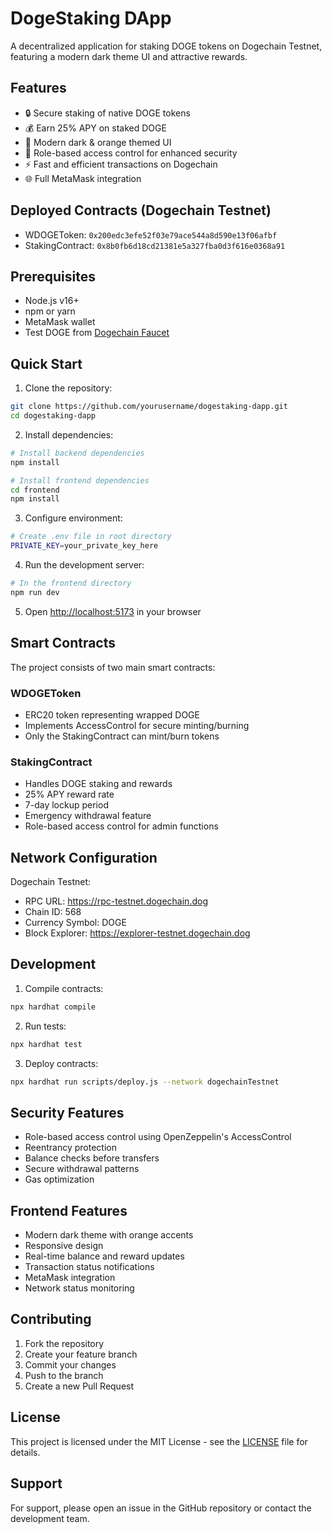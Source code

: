 # DogeStaking DApp

A decentralized application for staking DOGE tokens on Dogechain Testnet, featuring a modern dark theme UI and attractive rewards.

## Features

- 🔒 Secure staking of native DOGE tokens
- 💰 Earn 25% APY on staked DOGE
- 🎨 Modern dark & orange themed UI
- 🔐 Role-based access control for enhanced security
- ⚡ Fast and efficient transactions on Dogechain
- 🌐 Full MetaMask integration

## Deployed Contracts (Dogechain Testnet)

- WDOGEToken: `0x200edc3efe52f03e79ace544a8d590e13f06afbf`
- StakingContract: `0x8b0fb6d18cd21381e5a327fba0d3f616e0368a91`

## Prerequisites

- Node.js v16+
- npm or yarn
- MetaMask wallet
- Test DOGE from [Dogechain Faucet](https://faucet.dogechain.dog)

## Quick Start

1. Clone the repository:

```bash
git clone https://github.com/yourusername/dogestaking-dapp.git
cd dogestaking-dapp
```

2. Install dependencies:

```bash
# Install backend dependencies
npm install

# Install frontend dependencies
cd frontend
npm install
```

3. Configure environment:

```bash
# Create .env file in root directory
PRIVATE_KEY=your_private_key_here
```

4. Run the development server:

```bash
# In the frontend directory
npm run dev
```

5. Open [http://localhost:5173](http://localhost:5173) in your browser

## Smart Contracts

The project consists of two main smart contracts:

### WDOGEToken
- ERC20 token representing wrapped DOGE
- Implements AccessControl for secure minting/burning
- Only the StakingContract can mint/burn tokens

### StakingContract
- Handles DOGE staking and rewards
- 25% APY reward rate
- 7-day lockup period
- Emergency withdrawal feature
- Role-based access control for admin functions

## Network Configuration

Dogechain Testnet:
- RPC URL: https://rpc-testnet.dogechain.dog
- Chain ID: 568
- Currency Symbol: DOGE
- Block Explorer: https://explorer-testnet.dogechain.dog

## Development

1. Compile contracts:

```bash
npx hardhat compile
```

2. Run tests:

```bash
npx hardhat test
```

3. Deploy contracts:

```bash
npx hardhat run scripts/deploy.js --network dogechainTestnet
```

## Security Features

- Role-based access control using OpenZeppelin's AccessControl
- Reentrancy protection
- Balance checks before transfers
- Secure withdrawal patterns
- Gas optimization

## Frontend Features

- Modern dark theme with orange accents
- Responsive design
- Real-time balance and reward updates
- Transaction status notifications
- MetaMask integration
- Network status monitoring

## Contributing

1. Fork the repository
2. Create your feature branch
3. Commit your changes
4. Push to the branch
5. Create a new Pull Request

## License

This project is licensed under the MIT License - see the [LICENSE](LICENSE) file for details.

## Support

For support, please open an issue in the GitHub repository or contact the development team.
